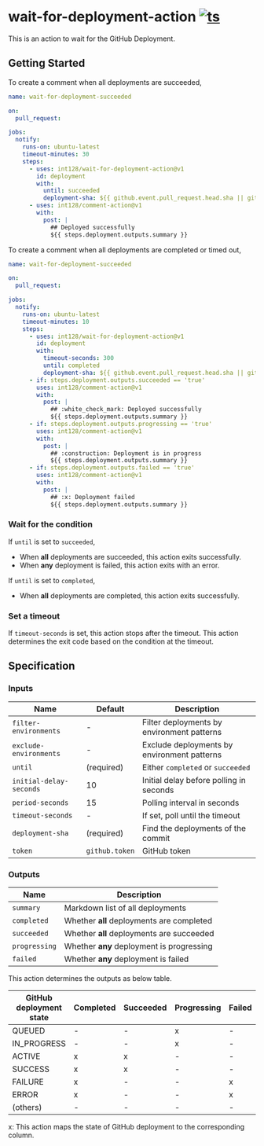 # wait-for-deployment-action [![ts](https://github.com/int128/wait-for-deployment-action/actions/workflows/ts.yaml/badge.svg)](https://github.com/int128/wait-for-deployment-action/actions/workflows/ts.yaml)

This is an action to wait for the GitHub Deployment.

## Getting Started

To create a comment when all deployments are succeeded,

```yaml
name: wait-for-deployment-succeeded

on:
  pull_request:

jobs:
  notify:
    runs-on: ubuntu-latest
    timeout-minutes: 30
    steps:
      - uses: int128/wait-for-deployment-action@v1
        id: deployment
        with:
          until: succeeded
          deployment-sha: ${{ github.event.pull_request.head.sha || github.sha }}
      - uses: int128/comment-action@v1
        with:
          post: |
            ## Deployed successfully
            ${{ steps.deployment.outputs.summary }}
```

To create a comment when all deployments are completed or timed out,

```yaml
name: wait-for-deployment-succeeded

on:
  pull_request:

jobs:
  notify:
    runs-on: ubuntu-latest
    timeout-minutes: 10
    steps:
      - uses: int128/wait-for-deployment-action@v1
        id: deployment
        with:
          timeout-seconds: 300
          until: completed
          deployment-sha: ${{ github.event.pull_request.head.sha || github.sha }}
      - if: steps.deployment.outputs.succeeded == 'true'
        uses: int128/comment-action@v1
        with:
          post: |
            ## :white_check_mark: Deployed successfully
            ${{ steps.deployment.outputs.summary }}
      - if: steps.deployment.outputs.progressing == 'true'
        uses: int128/comment-action@v1
        with:
          post: |
            ## :construction: Deployment is in progress
            ${{ steps.deployment.outputs.summary }}
      - if: steps.deployment.outputs.failed == 'true'
        uses: int128/comment-action@v1
        with:
          post: |
            ## :x: Deployment failed
            ${{ steps.deployment.outputs.summary }}
```

### Wait for the condition

If `until` is set to `succeeded`,

- When **all** deployments are succeeded, this action exits successfully.
- When **any** deployment is failed, this action exits with an error.

If `until` is set to `completed`,

- When **all** deployments are completed, this action exits successfully.

### Set a timeout

If `timeout-seconds` is set, this action stops after the timeout.
This action determines the exit code based on the condition at the timeout.

## Specification

### Inputs

| Name                    | Default        | Description                                 |
| ----------------------- | -------------- | ------------------------------------------- |
| `filter-environments`   | -              | Filter deployments by environment patterns  |
| `exclude-environments`  | -              | Exclude deployments by environment patterns |
| `until`                 | (required)     | Either `completed` or `succeeded`           |
| `initial-delay-seconds` | 10             | Initial delay before polling in seconds     |
| `period-seconds`        | 15             | Polling interval in seconds                 |
| `timeout-seconds`       | -              | If set, poll until the timeout              |
| `deployment-sha`        | (required)     | Find the deployments of the commit          |
| `token`                 | `github.token` | GitHub token                                |

### Outputs

| Name          | Description                               |
| ------------- | ----------------------------------------- |
| `summary`     | Markdown list of all deployments          |
| `completed`   | Whether **all** deployments are completed |
| `succeeded`   | Whether **all** deployments are succeeded |
| `progressing` | Whether **any** deployment is progressing |
| `failed`      | Whether **any** deployment is failed      |

This action determines the outputs as below table.

| GitHub deployment state | Completed | Succeeded | Progressing | Failed |
| ----------------------- | --------- | --------- | ----------- | ------ |
| QUEUED                  | -         | -         | x           | -      |
| IN_PROGRESS             | -         | -         | x           | -      |
| ACTIVE                  | x         | x         | -           | -      |
| SUCCESS                 | x         | x         | -           | -      |
| FAILURE                 | x         | -         | -           | x      |
| ERROR                   | x         | -         | -           | x      |
| (others)                | -         | -         | -           | -      |

x: This action maps the state of GitHub deployment to the corresponding column.
